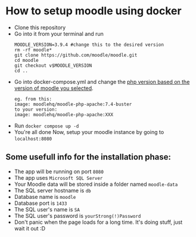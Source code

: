 # How to setup moodle using docker

- Clone this repository
- Go into it from your terminal and run
  ```
  MOODLE_VERSION=3.9.4 #change this to the desired version
  rm -rf moodle*
  git clone https://github.com/moodle/moodle.git
  cd moodle
  git checkout v$MOODLE_VERSION
  cd ..
  ```
- Go into docker-compose.yml and change the [php version based on the version of moodle you selected](https://docs.moodle.org/403/en/PHP#PHP_Versions).
  ```
  eg. from this:
  image: moodlehq/moodle-php-apache:7.4-buster
  to your version:
  image: moodlehq/moodle-php-apache:XXX
  ```
- Run `docker compose up -d`
- You're all done Now, setup your moodle instance by going to `localhost:8080`

## Some usefull info for the installation phase:

- The app will be running on port `8080`
- The app uses `Microsoft SQL Server`
- Your Moodle data will be stored inside a folder named `moodle-data`
- The SQL server hostname is `db`
- Database name is `moodle`
- Database port is `1433`
- The SQL user's name is `SA`
- The SQL user's password is `yourStrong(!)Password`
- Don't panic when the page loads for a long time. It's doing stuff, just wait it out :D
